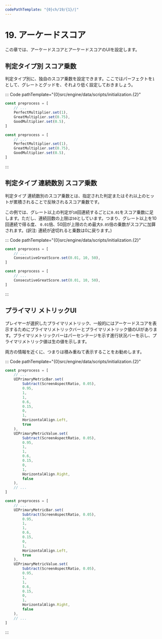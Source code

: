 ```yaml
---
codePathTemplate: "{0}ch/19/{1}/|"
---
```


# 19. アーケードスコア

この章では、アーケードスコアとアーケードスコアのUIを設定します。

## 判定タイプ別 スコア乗数

判定タイプ別に、独自のスコア乗数を設定できます。ここではパーフェクトを`1`として、グレートとグッドを、それより低く設定しておきましょう。

::: Code pathTemplate="{0}src/engine/data/scripts/initialization.{2}"

```ts
const preprocess = [
    // ...
    PerfectMultiplier.set(1),
    GreatMultiplier.set(0.75),
    GoodMultiplier.set(0.5),
]
```

```js
const preprocess = [
    // ...
    PerfectMultiplier.set(1),
    GreatMultiplier.set(0.75),
    GoodMultiplier.set(0.5),
]
```

:::

## 判定タイプ 連続数別 スコア乗数

判定タイプ 連続数別のスコア乗数とは、指定された判定またはそれ以上のヒットが累積されることで反映されるスコア乗数です。

この例では、グレート以上の判定が`10`回連続するごとに`0.01`をスコア乗数に足します。ただし、連続回数の上限は`50`としています。つまり、グレート以上を10回連続で得る度、 `0.01`倍、50回が上限のため最大`0.05`倍の乗数がスコアに加算されます。(訳注: 連続が途切れると乗数は0に戻ります。)

::: Code pathTemplate="{0}src/engine/data/scripts/initialization.{2}"

```ts
const preprocess = [
    // ...
    ConsecutiveGreatScore.set(0.01, 10, 50),
]
```

```js
const preprocess = [
    // ...
    ConsecutiveGreatScore.set(0.01, 10, 50),
]
```

:::

## プライマリ メトリックUI

プレイヤーが選択したプライマリメトリック、一般的にはアーケードスコアを表示するためにプライマリメトリックバーとプライマリメトリック値のUIがあります。プライマリメトリックバーはパーセンテージを示す進行状況バーを示し、プライマリメトリック値は生の値を示します。

両方の情報を近くに、つまりは積み重ねて表示することをお勧めします。

::: Code pathTemplate="{0}src/engine/data/scripts/initialization.{2}"

```ts
const preprocess = [
    // ...
    UIPrimaryMetricBar.set(
        Subtract(ScreenAspectRatio, 0.05),
        0.95,
        1,
        1,
        0.6,
        0.15,
        0,
        1,
        HorizontalAlign.Left,
        true
    ),
    UIPrimaryMetricValue.set(
        Subtract(ScreenAspectRatio, 0.05),
        0.95,
        1,
        1,
        0.6,
        0.15,
        0,
        1,
        HorizontalAlign.Right,
        false
    ),
    // ...
]
```

```js
const preprocess = [
    // ...
    UIPrimaryMetricBar.set(
        Subtract(ScreenAspectRatio, 0.05),
        0.95,
        1,
        1,
        0.6,
        0.15,
        0,
        1,
        HorizontalAlign.Left,
        true
    ),
    UIPrimaryMetricValue.set(
        Subtract(ScreenAspectRatio, 0.05),
        0.95,
        1,
        1,
        0.6,
        0.15,
        0,
        1,
        HorizontalAlign.Right,
        false
    ),
    // ...
]
```

:::
